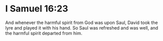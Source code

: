 # I Samuel 16:23

And whenever the harmful spirit from God was upon Saul, David took the lyre and played it with his hand. So Saul was refreshed and was well, and the harmful spirit departed from him.
